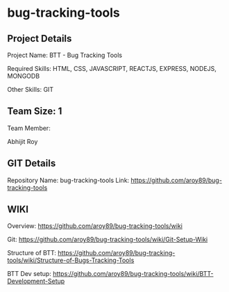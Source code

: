 # bug-tracking-tools

Project Details
---------------
Project Name:  BTT - Bug Tracking Tools

Required Skills:  HTML, CSS, JAVASCRIPT, REACTJS, EXPRESS, NODEJS, MONGODB

Other Skills:  GIT

Team Size: 1
-------------
Team Member:	

Abhijit Roy


GIT Details
-------------
Repository Name: bug-tracking-tools
Link: https://github.com/aroy89/bug-tracking-tools

WIKI
-----
Overview: https://github.com/aroy89/bug-tracking-tools/wiki

Git: https://github.com/aroy89/bug-tracking-tools/wiki/Git-Setup-Wiki

Structure of BTT: https://github.com/aroy89/bug-tracking-tools/wiki/Structure-of-Bugs-Tracking-Tools

BTT Dev setup: https://github.com/aroy89/bug-tracking-tools/wiki/BTT-Development-Setup



